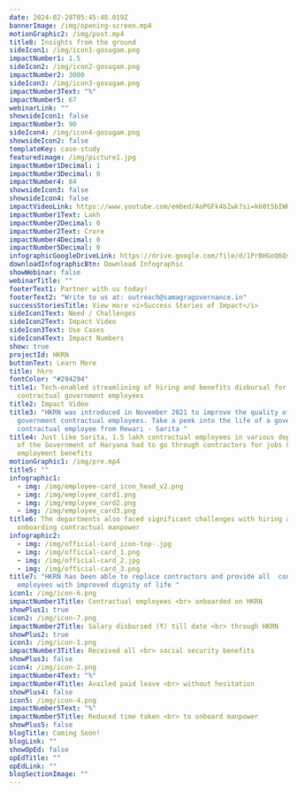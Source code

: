 ```yaml
---
date: 2024-02-28T05:45:48.019Z
bannerImage: /img/opening-screen.mp4
motionGraphic2: /img/post.mp4
title8: Insights from the ground
sideIcon1: /img/icon1-gosugam.png
impactNumber1: 1.5
sideIcon2: /img/icon2-gosugam.png
impactNumber2: 3000
sideIcon3: /img/icon3-gosugam.png
impactNumber3Text: "%"
impactNumber5: 67
webinarLink: ""
showsideIcon1: false
impactNumber3: 90
sideIcon4: /img/icon4-gosugam.png
showsideIcon2: false
templateKey: case-study
featuredimage: /img/picture1.jpg
impactNumber1Decimal: 1
impactNumber3Decimal: 0
impactNumber4: 84
showsideIcon3: false
showsideIcon4: false
impactVideoLink: https://www.youtube.com/embed/AoPGFk4bZwk?si=k60t5bIWH044APe5
impactNumber1Text: Lakh
impactNumber2Decimal: 0
impactNumber2Text: Crore
impactNumber4Decimal: 0
impactNumber5Decimal: 0
infographicGoogleDriveLink: https://drive.google.com/file/d/1PrBHGoQ6QsGSo8UZuy212QSQ4XAxIYMg/view?usp=sharing
downloadInfographicBtn: Download Infographic
showWebinar: false
webinarTitle: ""
footerText1: Partner with us today!
footerText2: "Write to us at: outreach@samagragovernance.in"
successStoriesTitle: View more <i>Success Stories of Impact</i>
sideIcon1Text: Need / Challenges
sideIcon2Text: Impact Video
sideIcon3Text: Use Cases
sideIcon4Text: Impact Numbers
show: true
projectId: HKRN
buttonText: Learn More
title: hkrn
fontColor: "#294294"
title1: Tech-enabled streamlining of hiring and benefits disbursal for
  contractual government employees
title2: Impact Video
title3: "HKRN was introduced in November 2021 to improve the quality of life of
  government contractual employees. Take a peek into the life of a government
  contractual employee from Rewari - Sarita "
title4: Just like Sarita, 1.5 lakh contractual employees in various departments
  of the Government of Haryana had to go through contractors for jobs &
  employment benefits
motionGraphic1: /img/pre.mp4
title5: ""
infographic1:
  - img: /img/employee-card_icon_head_v2.png
  - img: /img/employee_card1.png
  - img: /img/employee_card2.png
  - img: /img/employee_card3.png
title6: The departments also faced significant challenges with hiring and
  onboarding contractual manpower
infographic2:
  - img: /img/official-card_icon-top-.jpg
  - img: /img/official-card_1.png
  - img: /img/official-card_2.jpg
  - img: /img/official-card_3.png
title7: "HKRN has been able to replace contractors and provide all  contractual
  employees with improved dignity of life "
icon1: /img/icon-6.png
impactNumber1Title: Contractual employees <br> onboarded on HKRN
showPlus1: true
icon2: /img/icon-7.png
impactNumber2Title: Salary disbursed (₹) till date <br> through HKRN
showPlus2: true
icon3: /img/icon-1.png
impactNumber3Title: Received all <br> social security benefits
showPlus3: false
icon4: /img/icon-2.png
impactNumber4Text: "%"
impactNumber4Title: Availed paid leave <br> without hesitation
showPlus4: false
icon5: /img/icon-4.png
impactNumber5Text: "%"
impactNumber5Title: Reduced time taken <br> to onboard manpower
showPlus5: false
blogTitle: Coming Soon!
blogLink: ""
showOpEd: false
opEdTitle: ""
opEdLink: ""
blogSectionImage: ""
---
```

